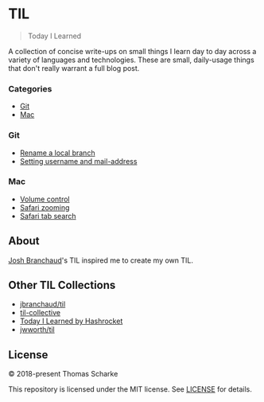 # TIL

> Today I Learned

A collection of concise write-ups on small things I learn day to day across a variety of languages and technologies.
These are small, daily-usage things that don't really warrant a full blog post. 

### Categories
* [Git](#git)
* [Mac](#mac)

### Git
- [Rename a local branch](git/rename_local_branch.md)
- [Setting username and mail-address](git/setting_username_and_mail_address.md)

### Mac
- [Volume control](mac/volume_control.md)
- [Safari zooming](mac/safari_zoom.md)
- [Safari tab search](mac/safari_tab_search.md)

## About
[Josh Branchaud](https://github.com/jbranchaud)'s TIL inspired me to create my own TIL.

## Other TIL Collections
* [jbranchaud/til](https://github.com/jbranchaud/til)
* [til-collective](https://github.com/til-collective/til-collective)
* [Today I Learned by Hashrocket](https://til.hashrocket.com)
* [jwworth/til](https://github.com/jwworth/til)

## License
&copy; 2018-present Thomas Scharke

This repository is licensed under the MIT license. See [LICENSE](LICENSE) for details.
